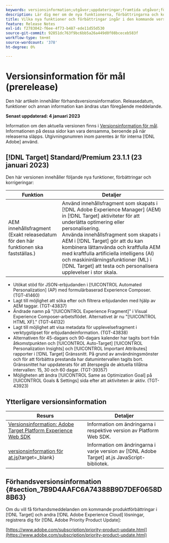 ```yaml
---
keywords: versionsinformation;utgåvor;uppdateringar;framtida utgåvor;förbättringar;nya funktioner;korrigeringar;uppdateringar;prerelease
description: Lär dig mer om de nya funktionerna, förbättringarna och korrigeringarna i den kommande utgåvan av Adobe Target, bland annat SDK:er, API:er och JavaScript-bibliotek.
title: Vilka nya funktioner och förbättringar ingår i den kommande versionen?
feature: Release Notes
exl-id: f2783042-f6ee-4f73-b487-ede11d55d530
source-git-commit: 92851dc763f9bc6bb5a26a449d0f08bceceb583f
workflow-type: tm+mt
source-wordcount: '378'
ht-degree: 0%

---
```


# Versionsinformation för mål (prerelease)

Den här artikeln innehåller förhandsversionsinformation. Releasedatum, funktioner och annan information kan ändras utan föregående meddelande.

**Senast uppdaterad: 4 januari 2023**

Information om den aktuella versionen finns i [Versionsinformation för mål](release-notes.md). Informationen på dessa sidor kan vara densamma, beroende på när releaserna släpps. Utgivningsnumren inom parentes är för interna [!DNL Adobe] använd.

## [!DNL Target] Standard/Premium 23.1.1 (23 januari 2023)

Den här versionen innehåller följande nya funktioner, förbättringar och korrigeringar:

| Funktion | Detaljer |
| --- | --- |
| AEM innehållsfragment<br>(Exakt releasedatum för den här funktionen ska fastställas.) | Använd innehållsfragment som skapats i [!DNL Adobe Experience Manager] (AEM) in [!DNL Target] aktiviteter för att underlätta optimering eller personalisering.<br>Använda innehållsfragment som skapats i AEM i [!DNL Target] gör att du kan kombinera lättanvända och kraftfulla AEM med kraftfulla artificiella intelligens (AI) och maskininlärningsfunktioner (ML) i [!DNL Target] att testa och personalisera upplevelser i stor skala. |

* Utökat stöd för JSON-erbjudanden i [!UICONTROL Automated Personalization] (AP) med formulärbaserad Experience Composer. (TGT-41460)
* Lagt till möjlighet att söka efter och filtrera erbjudanden med hjälp av AEM taggar. (TGT-43837)
* Ändrade namn på &quot;[!UICONTROL Experience Fragment]&quot; i Visual Experience Composer-arbetsflödet. Alternativet är nu &quot;[!UICONTROL HTML XF].&quot; (TGT-44132)
* Lagt till möjlighet att visa metadata för upplevelsefragment i verktygstipset för erbjudandeinformation. (TGT-43838)
* Alternativen för 45-dagars och 90-dagars kalender har tagits bort från åtkomstpunkten och [!UICONTROL Auto-Target] [!UICONTROL Personalization Insights] och [!UICONTROL Important Attributes] rapporter i [!DNL Target] Gränssnitt. På grund av användningsmönster och för att förbättra prestanda har datumintervallen tagits bort. Gränssnittet har uppdaterats för att återspegla de aktuella tillåtna intervallen: 15, 30 och 60 dagar. (TGT-39357)
* Möjligheten att ändra [!UICONTROL Same as Optimization Goal] på [!UICONTROL Goals & Settings] sida efter att aktiviteten är aktiv. (TGT-43923)

## Ytterligare versionsinformation

| Resurs | Detaljer |
|--- |--- |
| [Versionsinformation: Adobe Target Platform Experience Web SDK](https://experienceleague.adobe.com/docs/experience-platform/edge/release-notes.html?lang=en) | Information om ändringarna i respektive version av Platform Web SDK. |
| [versionsinformation för at.js](https://developer.adobe.com/target/implement/client-side/atjs/target-atjs-versions/){target=_blank} | Information om ändringarna i varje version av [!DNL Adobe Target] at.js JavaScript-bibliotek. |


## Förhandsversionsinformation {#section_7B9D4AAFC6A74388B9D7DEF0658D8B63}

Om du vill få förhandsmeddelanden om kommande produktförbättringar i [!DNL Target] och andra [!DNL Adobe Experience Cloud] lösningar, registrera dig för [!DNL Adobe Priority Product Update]:

[https://www.adobe.com/subscription/priority-product-update.html](https://www.adobe.com/subscription/priority-product-update.html)
